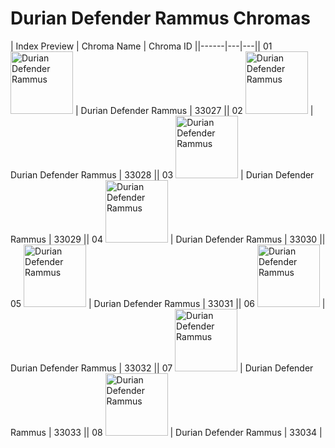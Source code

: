 # Durian Defender Rammus Chromas

| Index  Preview | Chroma Name | Chroma ID ||------|---|---|| 01  <img src='https://raw.communitydragon.org/latest/plugins/rcp-be-lol-game-data/global/default/v1/champion-chroma-images/33/33027.png' alt='Durian Defender Rammus' width='100'> | Durian Defender Rammus | 33027 || 02  <img src='https://raw.communitydragon.org/latest/plugins/rcp-be-lol-game-data/global/default/v1/champion-chroma-images/33/33028.png' alt='Durian Defender Rammus' width='100'> | Durian Defender Rammus | 33028 || 03  <img src='https://raw.communitydragon.org/latest/plugins/rcp-be-lol-game-data/global/default/v1/champion-chroma-images/33/33029.png' alt='Durian Defender Rammus' width='100'> | Durian Defender Rammus | 33029 || 04  <img src='https://raw.communitydragon.org/latest/plugins/rcp-be-lol-game-data/global/default/v1/champion-chroma-images/33/33030.png' alt='Durian Defender Rammus' width='100'> | Durian Defender Rammus | 33030 || 05  <img src='https://raw.communitydragon.org/latest/plugins/rcp-be-lol-game-data/global/default/v1/champion-chroma-images/33/33031.png' alt='Durian Defender Rammus' width='100'> | Durian Defender Rammus | 33031 || 06  <img src='https://raw.communitydragon.org/latest/plugins/rcp-be-lol-game-data/global/default/v1/champion-chroma-images/33/33032.png' alt='Durian Defender Rammus' width='100'> | Durian Defender Rammus | 33032 || 07  <img src='https://raw.communitydragon.org/latest/plugins/rcp-be-lol-game-data/global/default/v1/champion-chroma-images/33/33033.png' alt='Durian Defender Rammus' width='100'> | Durian Defender Rammus | 33033 || 08  <img src='https://raw.communitydragon.org/latest/plugins/rcp-be-lol-game-data/global/default/v1/champion-chroma-images/33/33034.png' alt='Durian Defender Rammus' width='100'> | Durian Defender Rammus | 33034 |
